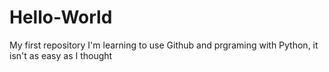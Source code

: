 # Hello-World
My first repository
I'm learning to use Github and prgraming with Python, it isn't as easy as I thought
